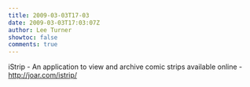```yaml
---
title: 2009-03-03T17-03
date: 2009-03-03T17:03:07Z
author: Lee Turner
showtoc: false
comments: true
---
```


iStrip - An application to view and archive comic strips available online - http://joar.com/istrip/

